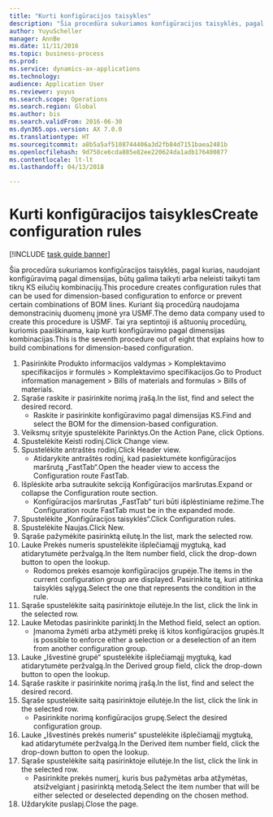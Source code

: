 ```yaml
--- 
title: "Kurti konfigūracijos taisykles"
description: "Šia procedūra sukuriamos konfigūracijos taisyklės, pagal kurias, naudojant konfigūravimą pagal dimensijas, būtų galima taikyti arba neleisti taikyti tam tikrų KS eilučių kombinacijų."
author: YuyuScheller
manager: AnnBe
ms.date: 11/11/2016
ms.topic: business-process
ms.prod: 
ms.service: dynamics-ax-applications
ms.technology: 
audience: Application User
ms.reviewer: yuyus
ms.search.scope: Operations
ms.search.region: Global
ms.author: bis
ms.search.validFrom: 2016-06-30
ms.dyn365.ops.version: AX 7.0.0
ms.translationtype: HT
ms.sourcegitcommit: a8b5a5af5108744406a3d2fb84d7151baea2481b
ms.openlocfilehash: 9d758ce6cda885e82ee220624da1adb176400877
ms.contentlocale: lt-lt
ms.lasthandoff: 04/13/2018

---
```

# <a name="create-configuration-rules"></a><span data-ttu-id="cbc95-103">Kurti konfigūracijos taisykles</span><span class="sxs-lookup"><span data-stu-id="cbc95-103">Create configuration rules</span></span>

[!INCLUDE [task guide banner](../../includes/task-guide-banner.md)]

<span data-ttu-id="cbc95-104">Šia procedūra sukuriamos konfigūracijos taisyklės, pagal kurias, naudojant konfigūravimą pagal dimensijas, būtų galima taikyti arba neleisti taikyti tam tikrų KS eilučių kombinacijų.</span><span class="sxs-lookup"><span data-stu-id="cbc95-104">This procedure creates configuration rules that can be used for dimension-based configuration to enforce or prevent certain combinations of BOM lines.</span></span> <span data-ttu-id="cbc95-105">Kuriant šią procedūrą naudojama demonstracinių duomenų įmonė yra USMF.</span><span class="sxs-lookup"><span data-stu-id="cbc95-105">The demo data company used to create this procedure is USMF.</span></span> <span data-ttu-id="cbc95-106">Tai yra septintoji iš aštuonių procedūrų, kuriomis paaiškinama, kaip kurti konfigūravimo pagal dimensijas kombinacijas.</span><span class="sxs-lookup"><span data-stu-id="cbc95-106">This is the seventh procedure out of eight that explains how to build combinations for dimension-based configuration.</span></span>

1. <span data-ttu-id="cbc95-107">Pasirinkite Produkto informacijos valdymas > Komplektavimo specifikacijos ir formulės > Komplektavimo specifikacijos.</span><span class="sxs-lookup"><span data-stu-id="cbc95-107">Go to Product information management > Bills of materials and formulas > Bills of materials.</span></span>
2. <span data-ttu-id="cbc95-108">Sąraše raskite ir pasirinkite norimą įrašą.</span><span class="sxs-lookup"><span data-stu-id="cbc95-108">In the list, find and select the desired record.</span></span>
    * <span data-ttu-id="cbc95-109">Raskite ir pasirinkite konfigūravimo pagal dimensijas KS.</span><span class="sxs-lookup"><span data-stu-id="cbc95-109">Find and select the BOM for the dimension-based configuration.</span></span>  
3. <span data-ttu-id="cbc95-110">Veiksmų srityje spustelėkite Parinktys.</span><span class="sxs-lookup"><span data-stu-id="cbc95-110">On the Action Pane, click Options.</span></span>
4. <span data-ttu-id="cbc95-111">Spustelėkite Keisti rodinį.</span><span class="sxs-lookup"><span data-stu-id="cbc95-111">Click Change view.</span></span>
5. <span data-ttu-id="cbc95-112">Spustelėkite antraštės rodinį.</span><span class="sxs-lookup"><span data-stu-id="cbc95-112">Click Header view.</span></span>
    * <span data-ttu-id="cbc95-113">Atidarykite antraštės rodinį, kad pasiektumėte konfigūracijos maršrutą „FastTab“.</span><span class="sxs-lookup"><span data-stu-id="cbc95-113">Open the header view to access the Configuration route FastTab.</span></span>  
6. <span data-ttu-id="cbc95-114">Išplėskite arba sutraukite sekciją Konfigūracijos maršrutas.</span><span class="sxs-lookup"><span data-stu-id="cbc95-114">Expand or collapse the Configuration route section.</span></span>
    * <span data-ttu-id="cbc95-115">Konfigūracijos maršrutas „FastTab“ turi būti išplėstiniame režime.</span><span class="sxs-lookup"><span data-stu-id="cbc95-115">The Configuration route FastTab must be in the expanded mode.</span></span>  
7. <span data-ttu-id="cbc95-116">Spustelėkite „Konfigūracijos taisyklės“.</span><span class="sxs-lookup"><span data-stu-id="cbc95-116">Click Configuration rules.</span></span>
8. <span data-ttu-id="cbc95-117">Spustelėkite Naujas.</span><span class="sxs-lookup"><span data-stu-id="cbc95-117">Click New.</span></span>
9. <span data-ttu-id="cbc95-118">Sąraše pažymėkite pasirinktą eilutę.</span><span class="sxs-lookup"><span data-stu-id="cbc95-118">In the list, mark the selected row.</span></span>
10. <span data-ttu-id="cbc95-119">Lauke Prekės numeris spustelėkite išplečiamąjį mygtuką, kad atidarytumėte peržvalgą.</span><span class="sxs-lookup"><span data-stu-id="cbc95-119">In the Item number field, click the drop-down button to open the lookup.</span></span>
    * <span data-ttu-id="cbc95-120">Rodomos prekės esamoje konfigūracijos grupėje.</span><span class="sxs-lookup"><span data-stu-id="cbc95-120">The items in the current configuration group are displayed.</span></span> <span data-ttu-id="cbc95-121">Pasirinkite tą, kuri atitinka taisyklės sąlygą.</span><span class="sxs-lookup"><span data-stu-id="cbc95-121">Select the one that represents the condition in the rule.</span></span>  
11. <span data-ttu-id="cbc95-122">Sąraše spustelėkite saitą pasirinktoje eilutėje.</span><span class="sxs-lookup"><span data-stu-id="cbc95-122">In the list, click the link in the selected row.</span></span>
12. <span data-ttu-id="cbc95-123">Lauke Metodas pasirinkite parinktį.</span><span class="sxs-lookup"><span data-stu-id="cbc95-123">In the Method field, select an option.</span></span>
    * <span data-ttu-id="cbc95-124">Įmanoma žymėti arba atžymėti prekę iš kitos konfigūracijos grupės.</span><span class="sxs-lookup"><span data-stu-id="cbc95-124">It is possible to enforce either a selection or a deselection of an item from another configuration group.</span></span>  
13. <span data-ttu-id="cbc95-125">Lauke „Išvestinė grupė“ spustelėkite išplečiamąjį mygtuką, kad atidarytumėte peržvalgą.</span><span class="sxs-lookup"><span data-stu-id="cbc95-125">In the Derived group field, click the drop-down button to open the lookup.</span></span>
14. <span data-ttu-id="cbc95-126">Sąraše raskite ir pasirinkite norimą įrašą.</span><span class="sxs-lookup"><span data-stu-id="cbc95-126">In the list, find and select the desired record.</span></span>
15. <span data-ttu-id="cbc95-127">Sąraše spustelėkite saitą pasirinktoje eilutėje.</span><span class="sxs-lookup"><span data-stu-id="cbc95-127">In the list, click the link in the selected row.</span></span>
    * <span data-ttu-id="cbc95-128">Pasirinkite norimą konfigūracijos grupę.</span><span class="sxs-lookup"><span data-stu-id="cbc95-128">Select the desired configuration group.</span></span>  
16. <span data-ttu-id="cbc95-129">Lauke „Išvestinės prekės numeris“ spustelėkite išplečiamąjį mygtuką, kad atidarytumėte peržvalgą.</span><span class="sxs-lookup"><span data-stu-id="cbc95-129">In the Derived item number field, click the drop-down button to open the lookup.</span></span>
17. <span data-ttu-id="cbc95-130">Sąraše spustelėkite saitą pasirinktoje eilutėje.</span><span class="sxs-lookup"><span data-stu-id="cbc95-130">In the list, click the link in the selected row.</span></span>
    * <span data-ttu-id="cbc95-131">Pasirinkite prekės numerį, kuris bus pažymėtas arba atžymėtas, atsižvelgiant į pasirinktą metodą.</span><span class="sxs-lookup"><span data-stu-id="cbc95-131">Select the item number that will be either selected or deselected depending on the chosen method.</span></span>  
18. <span data-ttu-id="cbc95-132">Uždarykite puslapį.</span><span class="sxs-lookup"><span data-stu-id="cbc95-132">Close the page.</span></span>


